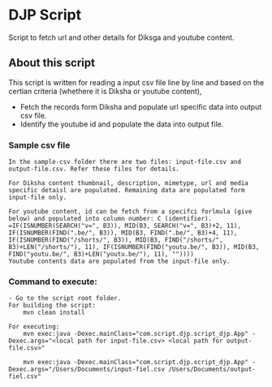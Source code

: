# DJP Script

Script to fetch url and other details for Diksga and youtube content.

## About this script
This script is written for reading a input csv file line by line and based on the certian criteria (whethere it is Diksha or youtube content), 
 - Fetch the records form Diksha and populate url specific data into output csv file.
 - Identify the youtube id and populate the data into output file.

### Sample csv file
	In the sample-csv folder there are two files: input-file.csv and output-file.csv. Refer these files for details.
	
	For Diksha content thumbnail, description, mimetype, url and media specific detaisl are populated. Remaining data are populated form input-file only.

	For youtube content, id can be fetch from a specifci forlmula (give below) and populated into column number: C (identifier).
	=IF(ISNUMBER(SEARCH("v=", B3)), MID(B3, SEARCH("v=", B3)+2, 11), IF(ISNUMBER(FIND(".be/", B3)), MID(B3, FIND(".be/", B3)+4, 11), IF(ISNUMBER(FIND("/shorts/", B3)), MID(B3, FIND("/shorts/", B3)+LEN("/shorts/"), 11), IF(ISNUMBER(FIND("youtu.be/", B3)), MID(B3, FIND("youtu.be/", B3)+LEN("youtu.be/"), 11), ""))))
	Youtube contents data are populated from the input-file only. 

### Command to execute:
	- Go to the script root folder.
	For building the script:
		mvn clean install

	For executing: 
		mvn exec:java -Dexec.mainClass="com.script.djp.script_djp.App" -Dexec.args="<local path for input-file.csv> <local path for output-file.csv>"

		mvn exec:java -Dexec.mainClass="com.script.djp.script_djp.App" -Dexec.args="/Users/Documents/input-fiel.csv /Users/Documents/output-fiel.csv"
